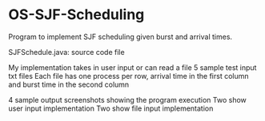 # OS-SJF-Scheduling

Program to implement SJF scheduling given burst and arrival times.

SJFSchedule.java: source code file

My implementation takes in user input or can read a file
5 sample test input txt files 
  Each file has one process per row, arrival time in the first column and burst time in the second column
  
4 sample output screenshots showing the program execution
  Two show user input implementation
  Two show file input implementation
